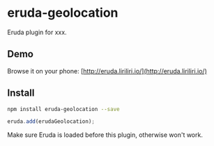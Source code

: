 # eruda-geolocation

Eruda plugin for xxx.

## Demo

Browse it on your phone: 
[http://eruda.liriliri.io/](http://eruda.liriliri.io/)

## Install

```bash
npm install eruda-geolocation --save
```

```javascript
eruda.add(erudaGeolocation);
```

Make sure Eruda is loaded before this plugin, otherwise won't work.